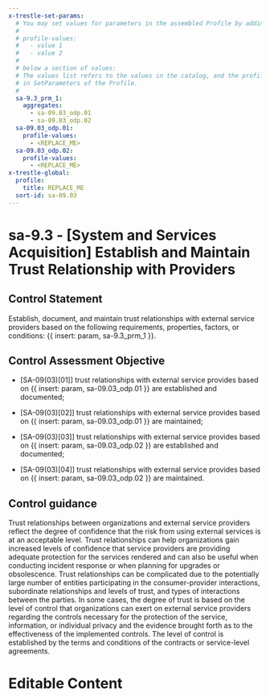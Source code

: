 ```yaml
---
x-trestle-set-params:
  # You may set values for parameters in the assembled Profile by adding
  #
  # profile-values:
  #   - value 1
  #   - value 2
  #
  # below a section of values:
  # The values list refers to the values in the catalog, and the profile-values represent values
  # in SetParameters of the Profile.
  #
  sa-9.3_prm_1:
    aggregates:
      - sa-09.03_odp.01
      - sa-09.03_odp.02
  sa-09.03_odp.01:
    profile-values:
      - <REPLACE_ME>
  sa-09.03_odp.02:
    profile-values:
      - <REPLACE_ME>
x-trestle-global:
  profile:
    title: REPLACE_ME
  sort-id: sa-09.03
---
```


# sa-9.3 - \[System and Services Acquisition\] Establish and Maintain Trust Relationship with Providers

## Control Statement

Establish, document, and maintain trust relationships with external service providers based on the following requirements, properties, factors, or conditions: {{ insert: param, sa-9.3_prm_1 }}.

## Control Assessment Objective

- \[SA-09(03)[01]\] trust relationships with external service provides based on {{ insert: param, sa-09.03_odp.01 }} are established and documented;

- \[SA-09(03)[02]\] trust relationships with external service provides based on {{ insert: param, sa-09.03_odp.01 }} are maintained;

- \[SA-09(03)[03]\] trust relationships with external service provides based on {{ insert: param, sa-09.03_odp.02 }} are established and documented;

- \[SA-09(03)[04]\] trust relationships with external service provides based on {{ insert: param, sa-09.03_odp.02 }} are maintained.

## Control guidance

Trust relationships between organizations and external service providers reflect the degree of confidence that the risk from using external services is at an acceptable level. Trust relationships can help organizations gain increased levels of confidence that service providers are providing adequate protection for the services rendered and can also be useful when conducting incident response or when planning for upgrades or obsolescence. Trust relationships can be complicated due to the potentially large number of entities participating in the consumer-provider interactions, subordinate relationships and levels of trust, and types of interactions between the parties. In some cases, the degree of trust is based on the level of control that organizations can exert on external service providers regarding the controls necessary for the protection of the service, information, or individual privacy and the evidence brought forth as to the effectiveness of the implemented controls. The level of control is established by the terms and conditions of the contracts or service-level agreements.

# Editable Content

<!-- Make additions and edits below -->
<!-- The above represents the contents of the control as received by the profile, prior to additions. -->
<!-- If the profile makes additions to the control, they will appear below. -->
<!-- The above markdown may not be edited but you may edit the content below, and/or introduce new additions to be made by the profile. -->
<!-- If there is a yaml header at the top, parameter values may be edited. Use --set-parameters to incorporate the changes during assembly. -->
<!-- The content here will then replace what is in the profile for this control, after running profile-assemble. -->
<!-- The current profile has no added parts for this control, but you may add new ones here. -->
<!-- Each addition must have a heading either of the form ## Control my_addition_name -->
<!-- or ## Part a. (where the a. refers to one of the control statement labels.) -->
<!-- "## Control" parts are new parts added after the statement part. -->
<!-- "## Part" parts are new parts added into the top-level statement part with that label. -->
<!-- Subparts may be added with nested hash levels of the form ### My Subpart Name -->
<!-- underneath the parent ## Control or ## Part being added -->
<!-- See https://ibm.github.io/compliance-trestle/tutorials/ssp_profile_catalog_authoring/ssp_profile_catalog_authoring for guidance. -->
